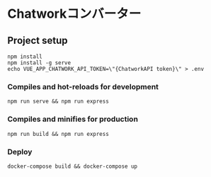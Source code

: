 # Chatworkコンバーター

## Project setup
```
npm install
npm install -g serve
echo VUE_APP_CHATWORK_API_TOKEN=\"{ChatworkAPI token}\" > .env
```

### Compiles and hot-reloads for development
```
npm run serve && npm run express
```

### Compiles and minifies for production
```
npm run build && npm run express
```

### Deploy
```
docker-compose build && docker-compose up
```